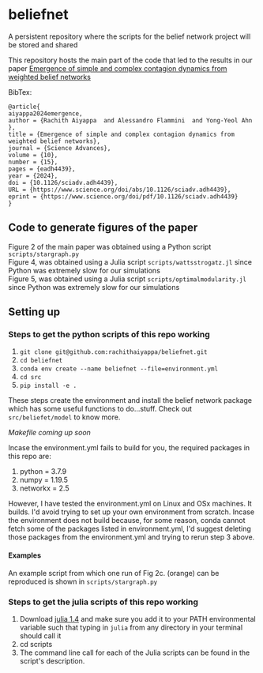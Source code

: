 # beliefnet

A persistent repository where the scripts for the belief network project will be stored and shared

This repository hosts the main part of the code that led to the results in our paper [Emergence of simple and complex contagion dynamics from weighted belief networks](https://arxiv.org/pdf/2301.02368.pdf)  

BibTex: 
```
@article{
aiyappa2024emergence,
author = {Rachith Aiyappa  and Alessandro Flammini  and Yong-Yeol Ahn },
title = {Emergence of simple and complex contagion dynamics from weighted belief networks},
journal = {Science Advances},
volume = {10},
number = {15},
pages = {eadh4439},
year = {2024},
doi = {10.1126/sciadv.adh4439},
URL = {https://www.science.org/doi/abs/10.1126/sciadv.adh4439},
eprint = {https://www.science.org/doi/pdf/10.1126/sciadv.adh4439}
}
```
## Code to generate figures of the paper

Figure 2 of the main paper was obtained using a Python script `scripts/stargraph.py`  
Figure 4, was obtained using a Julia script `scripts/wattsstrogatz.jl` since Python was extremely slow for our simulations  
Figure 5, was obtained using a Julia script `scripts/optimalmodularity.jl` since Python was extremely slow for our simulations  


## Setting up
### Steps to get the **python scripts** of this repo working

1. `git clone git@github.com:rachithaiyappa/beliefnet.git`
2. `cd beliefnet`
3. `conda env create --name beliefnet --file=environment.yml`
4. `cd src`
5. `pip install -e .`

These steps create the environment and install the belief network package which has some useful functions to do...stuff. Check out `src/beliefet/model` to know more. 

*Makefile coming up soon*

Incase the environment.yml fails to build for you, the required packages in this repo are:
1. python = 3.7.9
2. numpy = 1.19.5
3. networkx = 2.5

However, I have tested the environment.yml on Linux and OSx machines. It builds. 
I'd avoid trying to set up your own environment from scratch. 
Incase the environment does not build because, for some reason, conda cannot fetch some of the packages listed in environment.yml, I'd suggest deleting those packages from the environment.yml and trying to rerun step 3 above. 

#### Examples

An example script from which one run of Fig 2c. (orange) can be reproduced is shown in `scripts/stargraph.py`

### Steps to get the **julia scripts** of this repo working

1. Download [julia 1.4](https://julialang.org/downloads/oldreleases/) and make sure you add it to your PATH environmental variable such that typing in `julia` from any directory in your terminal should call it
2. cd scripts
3. The command line call for each of the Julia scripts can be found in the script's description. 
